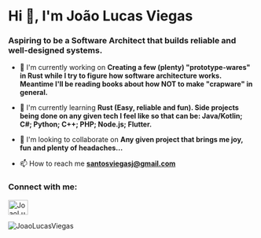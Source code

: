 # Hi 👋, I'm João Lucas Viegas

### Aspiring to be a Software Architect that builds reliable and well-designed systems.

- 🔭 I'm currently working on **Creating a few (plenty) "prototype-wares" in Rust while I try to figure how software architecture works. Meantime I'll be reading books about how NOT to make "crapware" in general.**

- 🌱 I'm currently learning **Rust (Easy, reliable and fun). Side projects being done on any given tech I feel like so that can be: Java/Kotlin; C#; Python; C++; PHP; Node.js; Flutter.**

- 👯 I'm looking to collaborate on **Any given project that brings me joy, fun and plenty of headaches...**

- 📫 How to reach me **santosviegasj@gmail.com**

<h3 align="left">Connect with me:</h3>
<p align="left">
<a href="https://github.com/JoaoLucasViegas" target="blank"><img align="center" src="https://raw.githubusercontent.com/rahuldkjain/github-profile-readme-generator/master/src/images/icons/Social/github.svg" alt="JoaoLucasViegas" height="30" width="40" /></a>
</p>

<p><img align="left" src="https://github-readme-stats.vercel.app/api/top-langs?username=JoaoLucasViegas&show_icons=true&locale=en&layout=compact&theme=tokyonight" alt="JoaoLucasViegas" /></p>
